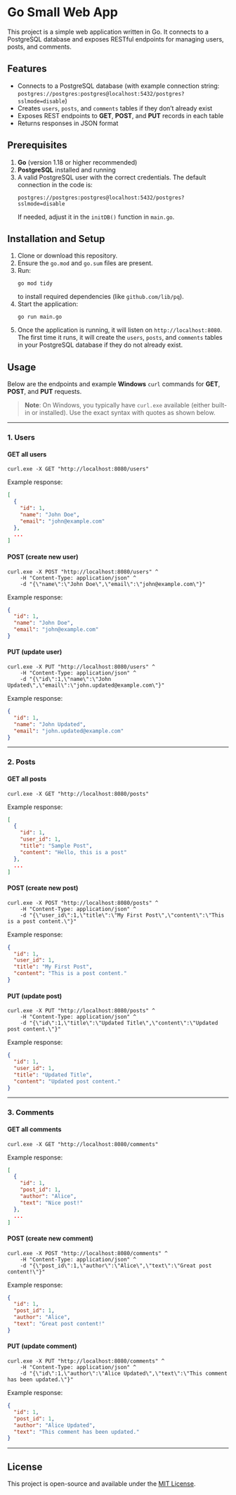 # Go Small Web App

This project is a simple web application written in Go. It connects to a PostgreSQL database and exposes RESTful endpoints for managing users, posts, and comments.

## Features
- Connects to a PostgreSQL database (with example connection string: `postgres://postgres:postgres@localhost:5432/postgres?sslmode=disable`)
- Creates `users`, `posts`, and `comments` tables if they don’t already exist
- Exposes REST endpoints to **GET**, **POST**, and **PUT** records in each table
- Returns responses in JSON format

## Prerequisites
1. **Go** (version 1.18 or higher recommended)
2. **PostgreSQL** installed and running
3. A valid PostgreSQL user with the correct credentials. The default connection in the code is:
   ```
   postgres://postgres:postgres@localhost:5432/postgres?sslmode=disable
   ```
   If needed, adjust it in the `initDB()` function in `main.go`.

## Installation and Setup
1. Clone or download this repository.
2. Ensure the `go.mod` and `go.sum` files are present. 
3. Run:
   ```
   go mod tidy
   ```
   to install required dependencies (like `github.com/lib/pq`).
4. Start the application:
   ```
   go run main.go
   ```
5. Once the application is running, it will listen on `http://localhost:8080`.  
   The first time it runs, it will create the `users`, `posts`, and `comments` tables in your PostgreSQL database if they do not already exist.

## Usage
Below are the endpoints and example **Windows** `curl` commands for **GET**, **POST**, and **PUT** requests.  
> **Note**: On Windows, you typically have `curl.exe` available (either built-in or installed). Use the exact syntax with quotes as shown below.

---

### 1. Users

#### GET all users
```
curl.exe -X GET "http://localhost:8080/users"
```
Example response:
```json
[
  {
    "id": 1,
    "name": "John Doe",
    "email": "john@example.com"
  },
  ...
]
```

#### POST (create new user)
```
curl.exe -X POST "http://localhost:8080/users" ^
    -H "Content-Type: application/json" ^
    -d "{\"name\":\"John Doe\",\"email\":\"john@example.com\"}"
```
Example response:
```json
{
  "id": 1,
  "name": "John Doe",
  "email": "john@example.com"
}
```

#### PUT (update user)
```
curl.exe -X PUT "http://localhost:8080/users" ^
    -H "Content-Type: application/json" ^
    -d "{\"id\":1,\"name\":\"John Updated\",\"email\":\"john.updated@example.com\"}"
```
Example response:
```json
{
  "id": 1,
  "name": "John Updated",
  "email": "john.updated@example.com"
}
```

---

### 2. Posts

#### GET all posts
```
curl.exe -X GET "http://localhost:8080/posts"
```
Example response:
```json
[
  {
    "id": 1,
    "user_id": 1,
    "title": "Sample Post",
    "content": "Hello, this is a post"
  },
  ...
]
```

#### POST (create new post)
```
curl.exe -X POST "http://localhost:8080/posts" ^
    -H "Content-Type: application/json" ^
    -d "{\"user_id\":1,\"title\":\"My First Post\",\"content\":\"This is a post content.\"}"
```
Example response:
```json
{
  "id": 1,
  "user_id": 1,
  "title": "My First Post",
  "content": "This is a post content."
}
```

#### PUT (update post)
```
curl.exe -X PUT "http://localhost:8080/posts" ^
    -H "Content-Type: application/json" ^
    -d "{\"id\":1,\"title\":\"Updated Title\",\"content\":\"Updated post content.\"}"
```
Example response:
```json
{
  "id": 1,
  "user_id": 1,
  "title": "Updated Title",
  "content": "Updated post content."
}
```

---

### 3. Comments

#### GET all comments
```
curl.exe -X GET "http://localhost:8080/comments"
```
Example response:
```json
[
  {
    "id": 1,
    "post_id": 1,
    "author": "Alice",
    "text": "Nice post!"
  },
  ...
]
```

#### POST (create new comment)
```
curl.exe -X POST "http://localhost:8080/comments" ^
    -H "Content-Type: application/json" ^
    -d "{\"post_id\":1,\"author\":\"Alice\",\"text\":\"Great post content!\"}"
```
Example response:
```json
{
  "id": 1,
  "post_id": 1,
  "author": "Alice",
  "text": "Great post content!"
}
```

#### PUT (update comment)
```
curl.exe -X PUT "http://localhost:8080/comments" ^
    -H "Content-Type: application/json" ^
    -d "{\"id\":1,\"author\":\"Alice Updated\",\"text\":\"This comment has been updated.\"}"
```
Example response:
```json
{
  "id": 1,
  "post_id": 1,
  "author": "Alice Updated",
  "text": "This comment has been updated."
}
```

---

## License
This project is open-source and available under the [MIT License](https://opensource.org/licenses/MIT).

